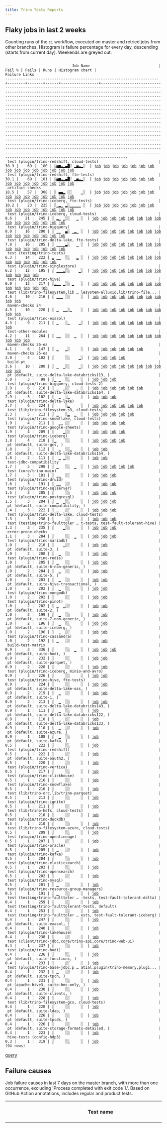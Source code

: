 ```yaml
---
title: Trino Tests Reports
---
```


## Flaky jobs in last 2 weeks

Counting runs of the `ci` workflow, executed on master and retried jobs from other branches.
Histogram is failure percentage for every day, descending (starts from current day).
Weekends are greyed out.
<pre><code>
                              Job Name                               | Fail % | Fails | Runs | Histogram chart |                                                                                                                                                                                                                                                                                                                                                                                                                                                                                                                                                                                                                  Failure Links                                                                                                                                                                                                                                                                                                                                                                                                                                                                                                                                                                                                                   
---------------------------------------------------------------------+--------+-------+------+-----------------+--------------------------------------------------------------------------------------------------------------------------------------------------------------------------------------------------------------------------------------------------------------------------------------------------------------------------------------------------------------------------------------------------------------------------------------------------------------------------------------------------------------------------------------------------------------------------------------------------------------------------------------------------------------------------------------------------------------------------------------------------------------------------------------------------------------------------------------------------------------------------------------------------------------------------------------------------------------------------------------------------------------------------------------------------------------------------------------------------------------------------------------------------------------------------------------------------------------------------------------------------
 test (plugin/trino-redshift, cloud-tests)                           |   38.3 |    69 |  180 | ░▅▆▃▂▄█░ ▂▅▃▂░  | <a href="https://github.com/trinodb/trino/actions/runs/18027096699/job/51296388880">job</a> <a href="https://github.com/trinodb/trino/actions/runs/18028867373/job/51301168925">job</a> <a href="https://github.com/trinodb/trino/actions/runs/18036488148/job/51324593738">job</a> <a href="https://github.com/trinodb/trino/actions/runs/18037183356/job/51326846131">job</a> <a href="https://github.com/trinodb/trino/actions/runs/18045846019/job/51356377195">job</a> <a href="https://github.com/trinodb/trino/actions/runs/17993402804/job/51188091649">job</a> <a href="https://github.com/trinodb/trino/actions/runs/17999483195/job/51205388938">job</a> <a href="https://github.com/trinodb/trino/actions/runs/18004692559/job/51222126895">job</a> <a href="https://github.com/trinodb/trino/actions/runs/18005766702/job/51225592936">job</a> <a href="https://github.com/trinodb/trino/actions/runs/18006623036/job/51228358713">job</a> <a href="https://github.com/trinodb/trino/actions/runs/17974790354/job/51125732108">job</a> <a href="https://github.com/trinodb/trino/actions/runs/17976486212/job/51131361157">job</a> <a href="https://github.com/trinodb/trino/actions/runs/17980922157/job/51146586198">job</a> <a href="https://github.com/trinodb/trino/actions/runs/17981354026/job/51148058960">job</a> <a href="https://github.com/trinodb/trino/actions/runs/17983059104/job/51154162471">job</a>  
 test (plugin/trino-redshift, fte-tests)                             |   38.1 |    69 |  181 | ░▅▆▃▂▄█░ ▂▅▃▂░  | <a href="https://github.com/trinodb/trino/actions/runs/18027096699/job/51296388907">job</a> <a href="https://github.com/trinodb/trino/actions/runs/18028867373/job/51301168926">job</a> <a href="https://github.com/trinodb/trino/actions/runs/18036488148/job/51324593790">job</a> <a href="https://github.com/trinodb/trino/actions/runs/18037183356/job/51326846156">job</a> <a href="https://github.com/trinodb/trino/actions/runs/18045846019/job/51356377171">job</a> <a href="https://github.com/trinodb/trino/actions/runs/17993402804/job/51188091659">job</a> <a href="https://github.com/trinodb/trino/actions/runs/17999483195/job/51205388894">job</a> <a href="https://github.com/trinodb/trino/actions/runs/18004692559/job/51222126903">job</a> <a href="https://github.com/trinodb/trino/actions/runs/18005766702/job/51225592951">job</a> <a href="https://github.com/trinodb/trino/actions/runs/18006623036/job/51228358699">job</a> <a href="https://github.com/trinodb/trino/actions/runs/17974790354/job/51125732094">job</a> <a href="https://github.com/trinodb/trino/actions/runs/17976486212/job/51131361146">job</a> <a href="https://github.com/trinodb/trino/actions/runs/17980922157/job/51146586195">job</a> <a href="https://github.com/trinodb/trino/actions/runs/17981354026/job/51148058944">job</a> <a href="https://github.com/trinodb/trino/actions/runs/17983059104/job/51154162486">job</a>  
 artifact-checks                                                     |   18.5 |    57 |  308 | ░ ▄▄▂ ░░    ▁░  | <a href="https://github.com/trinodb/trino/actions/runs/17946128614/job/51199726740">job</a> <a href="https://github.com/trinodb/trino/actions/runs/17946128614/job/51199726740">job</a> <a href="https://github.com/trinodb/trino/actions/runs/17946128614/job/51199726740">job</a> <a href="https://github.com/trinodb/trino/actions/runs/17946128614/job/51199726740">job</a> <a href="https://github.com/trinodb/trino/actions/runs/17946128614/job/51199726740">job</a> <a href="https://github.com/trinodb/trino/actions/runs/17946128614/job/51091151752">job</a> <a href="https://github.com/trinodb/trino/actions/runs/17946128614/job/51091151752">job</a> <a href="https://github.com/trinodb/trino/actions/runs/17946128614/job/51091151752">job</a> <a href="https://github.com/trinodb/trino/actions/runs/17946128614/job/51091151752">job</a> <a href="https://github.com/trinodb/trino/actions/runs/17946128614/job/51091151752">job</a> <a href="https://github.com/trinodb/trino/actions/runs/17946128614/job/51032883819">job</a> <a href="https://github.com/trinodb/trino/actions/runs/17946128614/job/51032883819">job</a> <a href="https://github.com/trinodb/trino/actions/runs/17946128614/job/51032883819">job</a> <a href="https://github.com/trinodb/trino/actions/runs/17946128614/job/51032883819">job</a> <a href="https://github.com/trinodb/trino/actions/runs/17946128614/job/51032883819">job</a>  
 test (plugin/trino-iceberg, fte-tests)                              |   10.2 |    23 |  225 | ░▁▂▁ ▂░▁▁▁▁▁ ░  | <a href="https://github.com/trinodb/trino/actions/runs/18028867373/job/51301168894">job</a> <a href="https://github.com/trinodb/trino/actions/runs/18033849336/job/51316302206">job</a> <a href="https://github.com/trinodb/trino/actions/runs/17993402804/job/51188091636">job</a> <a href="https://github.com/trinodb/trino/actions/runs/17999483195/job/51205388872">job</a> <a href="https://github.com/trinodb/trino/actions/runs/18008566578/job/51234832196">job</a> <a href="https://github.com/trinodb/trino/actions/runs/18021419616/job/51279465308">job</a> <a href="https://github.com/trinodb/trino/actions/runs/18021419616/job/51279465308">job</a> <a href="https://github.com/trinodb/trino/actions/runs/17974790354/job/51125732166">job</a> <a href="https://github.com/trinodb/trino/actions/runs/17988856642/job/51173950153">job</a> <a href="https://github.com/trinodb/trino/actions/runs/17991374431/job/51181973997">job</a> <a href="https://github.com/trinodb/trino/actions/runs/17957498162/job/51072597484">job</a> <a href="https://github.com/trinodb/trino/actions/runs/17917482833/job/50943444002">job</a> <a href="https://github.com/trinodb/trino/actions/runs/17924602526/job/50967977003">job</a> <a href="https://github.com/trinodb/trino/actions/runs/17885270037/job/50858111997">job</a> <a href="https://github.com/trinodb/trino/actions/runs/17844603050/job/50741489712">job</a>  
 test (plugin/trino-iceberg, cloud-tests)                            |    8.6 |    21 |  245 | ░ ▂▁ ▁░░   ▁ ░  | <a href="https://github.com/trinodb/trino/actions/runs/18036488148/job/51324593623">job</a> <a href="https://github.com/trinodb/trino/actions/runs/17993402804/job/51188091632">job</a> <a href="https://github.com/trinodb/trino/actions/runs/18004692559/job/51222126853">job</a> <a href="https://github.com/trinodb/trino/actions/runs/18008548874/job/51234771001">job</a> <a href="https://github.com/trinodb/trino/actions/runs/18008566578/job/51234832207">job</a> <a href="https://github.com/trinodb/trino/actions/runs/17976486212/job/51131361098">job</a> <a href="https://github.com/trinodb/trino/actions/runs/17981354026/job/51148058858">job</a> <a href="https://github.com/trinodb/trino/actions/runs/17989886590/job/51177348969">job</a> <a href="https://github.com/trinodb/trino/actions/runs/17989892880/job/51177351741">job</a> <a href="https://github.com/trinodb/trino/actions/runs/17991514404/job/51182377349">job</a> <a href="https://github.com/trinodb/trino/actions/runs/17946142482/job/51033001983">job</a> <a href="https://github.com/trinodb/trino/actions/runs/17906428509/job/50908410194">job</a> <a href="https://github.com/trinodb/trino/actions/runs/17906428509/job/50908410194">job</a> <a href="https://github.com/trinodb/trino/actions/runs/17854232719/job/50769592574">job</a> <a href="https://github.com/trinodb/trino/actions/runs/17829688024/job/50691359796">job</a>  
 test (plugin/trino-bigquery)                                        |    8.0 |    16 |  200 | ░ ▁▁  ▄░ ▁▂▁ ░  | <a href="https://github.com/trinodb/trino/actions/runs/18033849336/job/51316302113">job</a> <a href="https://github.com/trinodb/trino/actions/runs/18004692559/job/51222126680">job</a> <a href="https://github.com/trinodb/trino/actions/runs/17989886590/job/51177348890">job</a> <a href="https://github.com/trinodb/trino/actions/runs/17991514404/job/51182377310">job</a> <a href="https://github.com/trinodb/trino/actions/runs/17947146478/job/51036431701">job</a> <a href="https://github.com/trinodb/trino/actions/runs/17900249712/job/50892298982">job</a> <a href="https://github.com/trinodb/trino/actions/runs/17829688024/job/50691359645">job</a> <a href="https://github.com/trinodb/trino/actions/runs/17829695651/job/50691362211">job</a> <a href="https://github.com/trinodb/trino/actions/runs/17833117126/job/50703277829">job</a> <a href="https://github.com/trinodb/trino/actions/runs/17792488201/job/50572759337">job</a> <a href="https://github.com/trinodb/trino/actions/runs/17795269142/job/50581473894">job</a> <a href="https://github.com/trinodb/trino/actions/runs/17810272328/job/50632136592">job</a> <a href="https://github.com/trinodb/trino/actions/runs/17761312748/job/50474587989">job</a> <a href="https://github.com/trinodb/trino/actions/runs/17765667341/job/50488448910">job</a> <a href="https://github.com/trinodb/trino/actions/runs/17724062285/job/50361387128">job</a>  
 test (plugin/trino-delta-lake, fte-tests)                           |    7.8 |    16 |  205 | ░ ▁▁▁▁▃░   ▁ ░  | <a href="https://github.com/trinodb/trino/actions/runs/18051769781/job/51374911498">job</a> <a href="https://github.com/trinodb/trino/actions/runs/17993402804/job/51188091605">job</a> <a href="https://github.com/trinodb/trino/actions/runs/18005766702/job/51225592880">job</a> <a href="https://github.com/trinodb/trino/actions/runs/17974790354/job/51125731974">job</a> <a href="https://github.com/trinodb/trino/actions/runs/17980922157/job/51146586100">job</a> <a href="https://github.com/trinodb/trino/actions/runs/17941201394/job/51018149993">job</a> <a href="https://github.com/trinodb/trino/actions/runs/17941201394/job/51018149993">job</a> <a href="https://github.com/trinodb/trino/actions/runs/17941201394/job/51029306988">job</a> <a href="https://github.com/trinodb/trino/actions/runs/17941201394/job/51029306988">job</a> <a href="https://github.com/trinodb/trino/actions/runs/17924602526/job/50967976902">job</a> <a href="https://github.com/trinodb/trino/actions/runs/17891632417/job/50872876085">job</a> <a href="https://github.com/trinodb/trino/actions/runs/17899727496/job/50891129641">job</a> <a href="https://github.com/trinodb/trino/actions/runs/17761312748/job/50474588006">job</a> <a href="https://github.com/trinodb/trino/actions/runs/17775814099/job/50523216418">job</a> <a href="https://github.com/trinodb/trino/actions/runs/17778519950/job/50532219063">job</a>  
 test (testing/trino-tests)                                          |    6.3 |    14 |  222 | ▂ ▁▁  ░░   ▂ ░  | <a href="https://github.com/trinodb/trino/actions/runs/18062681667/job/51401196064">job</a> <a href="https://github.com/trinodb/trino/actions/runs/18062681667/job/51401196064">job</a> <a href="https://github.com/trinodb/trino/actions/runs/17993402804/job/51188091720">job</a> <a href="https://github.com/trinodb/trino/actions/runs/17999483195/job/51205388915">job</a> <a href="https://github.com/trinodb/trino/actions/runs/18004692559/job/51222126910">job</a> <a href="https://github.com/trinodb/trino/actions/runs/17983059104/job/51154162541">job</a> <a href="https://github.com/trinodb/trino/actions/runs/17989886590/job/51177349056">job</a> <a href="https://github.com/trinodb/trino/actions/runs/17991374431/job/51181974068">job</a> <a href="https://github.com/trinodb/trino/actions/runs/17991514404/job/51182377399">job</a> <a href="https://github.com/trinodb/trino/actions/runs/17750594273/job/50444671454">job</a> <a href="https://github.com/trinodb/trino/actions/runs/17750594273/job/50444671454">job</a> <a href="https://github.com/trinodb/trino/actions/runs/17761312748/job/50474588139">job</a> <a href="https://github.com/trinodb/trino/actions/runs/17775814099/job/50523216534">job</a> <a href="https://github.com/trinodb/trino/actions/runs/17742046590/job/50418263706">job</a>                                                                                  
 test (plugin/trino-singlestore)                                     |    6.2 |    12 |  195 | ░ ▁▁▁▂░░    ▁░  | <a href="https://github.com/trinodb/trino/actions/runs/17993402804/job/51188091663">job</a> <a href="https://github.com/trinodb/trino/actions/runs/18008548874/job/51234771061">job</a> <a href="https://github.com/trinodb/trino/actions/runs/17991374431/job/51181974062">job</a> <a href="https://github.com/trinodb/trino/actions/runs/17991514404/job/51182377384">job</a> <a href="https://github.com/trinodb/trino/actions/runs/17941201394/job/51018150057">job</a> <a href="https://github.com/trinodb/trino/actions/runs/17941201394/job/51018150057">job</a> <a href="https://github.com/trinodb/trino/actions/runs/17906428509/job/50908410264">job</a> <a href="https://github.com/trinodb/trino/actions/runs/17906428509/job/50908410264">job</a> <a href="https://github.com/trinodb/trino/actions/runs/17915678995/job/50937311307">job</a> <a href="https://github.com/trinodb/trino/actions/runs/17724062285/job/50361387217">job</a> <a href="https://github.com/trinodb/trino/actions/runs/17738309738/job/50405735313">job</a> <a href="https://github.com/trinodb/trino/actions/runs/17738309738/job/50405735313">job</a>                                                                                                                                                                                                                                                  
 test (plugin/trino-hive)                                            |    6.0 |    13 |  217 | ░▂▁▁ ▁░░ ▁   ░  | <a href="https://github.com/trinodb/trino/actions/runs/18027096699/job/51296388855">job</a> <a href="https://github.com/trinodb/trino/actions/runs/18028867373/job/51301168903">job</a> <a href="https://github.com/trinodb/trino/actions/runs/18045846019/job/51356377056">job</a> <a href="https://github.com/trinodb/trino/actions/runs/18048492397/job/51365033814">job</a> <a href="https://github.com/trinodb/trino/actions/runs/17993402804/job/51188091621">job</a> <a href="https://github.com/trinodb/trino/actions/runs/18008548874/job/51234770962">job</a> <a href="https://github.com/trinodb/trino/actions/runs/18017716249/job/51266947178">job</a> <a href="https://github.com/trinodb/trino/actions/runs/17989886590/job/51177348979">job</a> <a href="https://github.com/trinodb/trino/actions/runs/17991514404/job/51182377325">job</a> <a href="https://github.com/trinodb/trino/actions/runs/17916815779/job/50941145157">job</a> <a href="https://github.com/trinodb/trino/actions/runs/17830841304/job/50695228424">job</a> <a href="https://github.com/trinodb/trino/actions/runs/17830841304/job/50695228424">job</a> <a href="https://github.com/trinodb/trino/actions/runs/17765667341/job/50488448957">job</a>                                                                                                                                                                  
 test (lib/trino-filesystem,lib … lesystem-alluxio,lib/trino-file... |    4.6 |    10 |  216 | ░ ▁▁▁ ░░     ░  | <a href="https://github.com/trinodb/trino/actions/runs/18027096699/job/51296388796">job</a> <a href="https://github.com/trinodb/trino/actions/runs/17993402804/job/51188091596">job</a> <a href="https://github.com/trinodb/trino/actions/runs/17970164332/job/51110719429">job</a> <a href="https://github.com/trinodb/trino/actions/runs/17970164332/job/51110719429">job</a> <a href="https://github.com/trinodb/trino/actions/runs/17974790354/job/51125731899">job</a> <a href="https://github.com/trinodb/trino/actions/runs/17958099821/job/51074656295">job</a> <a href="https://github.com/trinodb/trino/actions/runs/17958099821/job/51074656295">job</a> <a href="https://github.com/trinodb/trino/actions/runs/17842514026/job/50735277661">job</a> <a href="https://github.com/trinodb/trino/actions/runs/17738309738/job/50405735064">job</a> <a href="https://github.com/trinodb/trino/actions/runs/17738309738/job/50405735064">job</a>                                                                                                                                                                                                                                                                                                                                                                                                                  
 maven-checks 24                                                     |    4.5 |    10 |  220 | ░ ▁  ▁▁░▁    ░  | <a href="https://github.com/trinodb/trino/actions/runs/17993402804/job/51188045238">job</a> <a href="https://github.com/trinodb/trino/actions/runs/18008548874/job/51234682033">job</a> <a href="https://github.com/trinodb/trino/actions/runs/17906428509/job/50908346161">job</a> <a href="https://github.com/trinodb/trino/actions/runs/17906428509/job/50908346161">job</a> <a href="https://github.com/trinodb/trino/actions/runs/17899727496/job/50891104715">job</a> <a href="https://github.com/trinodb/trino/actions/runs/17844603050/job/50741441071">job</a> <a href="https://github.com/trinodb/trino/actions/runs/17844603050/job/50741441071">job</a> <a href="https://github.com/trinodb/trino/actions/runs/17810272328/job/50632069428">job</a> <a href="https://github.com/trinodb/trino/actions/runs/17775814099/job/50523135502">job</a> <a href="https://github.com/trinodb/trino/actions/runs/17728863099/job/50375455103">job</a>                                                                                                                                                                                                                                                                                                                                                                                                                  
 test (plugin/trino-exasol)                                          |    4.3 |     9 |  211 | ░ ▁   ░▁    ▁░  | <a href="https://github.com/trinodb/trino/actions/runs/17993402804/job/51188091618">job</a> <a href="https://github.com/trinodb/trino/actions/runs/17991514404/job/51182377365">job</a> <a href="https://github.com/trinodb/trino/actions/runs/17880181654/job/50846855434">job</a> <a href="https://github.com/trinodb/trino/actions/runs/17775814099/job/50523216417">job</a> <a href="https://github.com/trinodb/trino/actions/runs/17724062285/job/50361387214">job</a> <a href="https://github.com/trinodb/trino/actions/runs/17728863099/job/50375538197">job</a> <a href="https://github.com/trinodb/trino/actions/runs/17728863099/job/50380379460">job</a> <a href="https://github.com/trinodb/trino/actions/runs/17738309738/job/50405735146">job</a> <a href="https://github.com/trinodb/trino/actions/runs/17738309738/job/50405735146">job</a>                                                                                                                                                                                                                                                                                                                                                                                                                                                                                                  
 test-other-modules                                                  |    4.2 |    11 |  264 | ░ ▁▁  ░░  ▁  ░  | <a href="https://github.com/trinodb/trino/actions/runs/18051769781/job/51374865282">job</a> <a href="https://github.com/trinodb/trino/actions/runs/17993402804/job/51188045229">job</a> <a href="https://github.com/trinodb/trino/actions/runs/18002358332/job/51214508103">job</a> <a href="https://github.com/trinodb/trino/actions/runs/18008566578/job/51234741455">job</a> <a href="https://github.com/trinodb/trino/actions/runs/18019647717/job/51273517187">job</a> <a href="https://github.com/trinodb/trino/actions/runs/17983059104/job/51154052450">job</a> <a href="https://github.com/trinodb/trino/actions/runs/17991374431/job/51181916917">job</a> <a href="https://github.com/trinodb/trino/actions/runs/17796027534/job/50583762577">job</a> <a href="https://github.com/trinodb/trino/actions/runs/17796027534/job/50583762577">job</a> <a href="https://github.com/trinodb/trino/actions/runs/17808512887/job/50626193018">job</a> <a href="https://github.com/trinodb/trino/actions/runs/17728863099/job/50375455153">job</a>                                                                                                                                                                                                                                                                                                                                  
 maven-checks 26-ea                                                  |    4.1 |     6 |  147 | ░ ▁   ▁░     ░  | <a href="https://github.com/trinodb/trino/actions/runs/18033849336/job/51316196584">job</a> <a href="https://github.com/trinodb/trino/actions/runs/18002358332/job/51214508155">job</a> <a href="https://github.com/trinodb/trino/actions/runs/18006623036/job/51228286434">job</a> <a href="https://github.com/trinodb/trino/actions/runs/17991514404/job/51182321303">job</a> <a href="https://github.com/trinodb/trino/actions/runs/17899727496/job/50891104714">job</a> <a href="https://github.com/trinodb/trino/actions/runs/17854232719/job/50769497255">job</a>                                                                                                                                                                                                                                                                                                                                                                                                                                                                                                                                                                                                                                                                                                                                                  
 maven-checks 25-ea                                                  |    3.9 |     4 |  102 | ░     ░░    ▁░  | <a href="https://github.com/trinodb/trino/actions/runs/17778519950/job/50532140111">job</a> <a href="https://github.com/trinodb/trino/actions/runs/17724062285/job/50361332652">job</a> <a href="https://github.com/trinodb/trino/actions/runs/17738309738/job/50405638079">job</a> <a href="https://github.com/trinodb/trino/actions/runs/17738309738/job/50405638079">job</a>                                                                                                                                                                                                                                                                                                                                                                                                                                                                                                                                                                                                                                                                                                                                                                                                                                                                                                                  
 build-pt                                                            |    3.6 |    10 |  280 | ░ ▁  ▁░░    ▁░  | <a href="https://github.com/trinodb/trino/actions/runs/18033849336/job/51316196561">job</a> <a href="https://github.com/trinodb/trino/actions/runs/17993402804/job/51188045321">job</a> <a href="https://github.com/trinodb/trino/actions/runs/18008566578/job/51234741427">job</a> <a href="https://github.com/trinodb/trino/actions/runs/17906428509/job/50908346113">job</a> <a href="https://github.com/trinodb/trino/actions/runs/17906428509/job/50908346113">job</a> <a href="https://github.com/trinodb/trino/actions/runs/17808512887/job/50626193100">job</a> <a href="https://github.com/trinodb/trino/actions/runs/17768609487/job/50498376173">job</a> <a href="https://github.com/trinodb/trino/actions/runs/17728895296/job/50375552741">job</a> <a href="https://github.com/trinodb/trino/actions/runs/17732524052/job/50386603962">job</a> <a href="https://github.com/trinodb/trino/actions/runs/17737905901/job/50404307388">job</a>                                                                                                                                                                                                                                                                                                                                                                                                                  
 pt (default, suite-delta-lake-databricks113, )                      |    3.0 |     3 |   99 | ░▁ ▁  ░░     ░  | <a href="https://github.com/trinodb/trino/actions/runs/18027096699/job/51296987065">job</a> <a href="https://github.com/trinodb/trino/actions/runs/17991374431/job/51182470512">job</a> <a href="https://github.com/trinodb/trino/actions/runs/17991514404/job/51183048433">job</a>                                                                                                                                                                                                                                                                                                                                                                                                                                                                                                                                                                                                                                                                                                                                                                                                                                                                                                                                                                                                  
 test (plugin/trino-bigquery, cloud-tests-2)                         |    2.9 |     6 |  210 | ░ ▁  ▁░░   ▁ ░  | <a href="https://github.com/trinodb/trino/actions/runs/17993402804/job/51188091611">job</a> <a href="https://github.com/trinodb/trino/actions/runs/18008566578/job/51234832190">job</a> <a href="https://github.com/trinodb/trino/actions/runs/17991514404/job/51182377322">job</a> <a href="https://github.com/trinodb/trino/actions/runs/17918018832/job/50945406072">job</a> <a href="https://github.com/trinodb/trino/actions/runs/17752189100/job/50448935550">job</a> <a href="https://github.com/trinodb/trino/actions/runs/17752189100/job/50448935550">job</a>                                                                                                                                                                                                                                                                                                                                                                                                                                                                                                                                                                                                                                                                                                                                                  
 pt (default, suite-delta-lake-databricks164, )                      |    2.9 |     3 |  102 | ░  ▁  ░▁     ░  | <a href="https://github.com/trinodb/trino/actions/runs/17991374431/job/51182470517">job</a> <a href="https://github.com/trinodb/trino/actions/runs/17991514404/job/51183048438">job</a> <a href="https://github.com/trinodb/trino/actions/runs/17880181654/job/50847125015">job</a>                                                                                                                                                                                                                                                                                                                                                                                                                                                                                                                                                                                                                                                                                                                                                                                                                                                                                                                                                                                                  
 test (plugin/trino-delta-lake)                                      |    2.7 |     6 |  224 | ░     ░▂     ░  | <a href="https://github.com/trinodb/trino/actions/runs/18048406364/job/51364786599">job</a> <a href="https://github.com/trinodb/trino/actions/runs/17993402804/job/51188091615">job</a> <a href="https://github.com/trinodb/trino/actions/runs/17991514404/job/51182377308">job</a> <a href="https://github.com/trinodb/trino/actions/runs/17945080983/job/51029541090">job</a> <a href="https://github.com/trinodb/trino/actions/runs/17874494444/job/50833924443">job</a> <a href="https://github.com/trinodb/trino/actions/runs/17874494444/job/50833924443">job</a>                                                                                                                                                                                                                                                                                                                                                                                                                                                                                                                                                                                                                                                                                                                                                  
 test (lib/trino-filesystem-s3, cloud-tests)                         |    2.3 |     5 |  213 | ░ ▁   ░▂  ▁  ░  | <a href="https://github.com/trinodb/trino/actions/runs/17993402804/job/51188091598">job</a> <a href="https://github.com/trinodb/trino/actions/runs/18019647717/job/51273597563">job</a> <a href="https://github.com/trinodb/trino/actions/runs/17880181654/job/50846855412">job</a> <a href="https://github.com/trinodb/trino/actions/runs/17810272328/job/50632136574">job</a> <a href="https://github.com/trinodb/trino/actions/runs/17765667341/job/50488448890">job</a>                                                                                                                                                                                                                                                                                                                                                                                                                                                                                                                                                                                                                                                                                                                                                                                                                                  
 test (plugin/trino-snowflake, cloud-tests)                          |    1.9 |     4 |  211 | ░  ▁▁ ░░     ░  | <a href="https://github.com/trinodb/trino/actions/runs/17991374431/job/51181974057">job</a> <a href="https://github.com/trinodb/trino/actions/runs/17991514404/job/51182377377">job</a> <a href="https://github.com/trinodb/trino/actions/runs/17941201394/job/51018150065">job</a> <a href="https://github.com/trinodb/trino/actions/runs/17941201394/job/51018150065">job</a>                                                                                                                                                                                                                                                                                                                                                                                                                                                                                                                                                                                                                                                                                                                                                                                                                                                                                                                  
 test (plugin/trino-google-sheets)                                   |    1.9 |     4 |  209 | ░    ▁░░     ░  | <a href="https://github.com/trinodb/trino/actions/runs/17993402804/job/51188091629">job</a> <a href="https://github.com/trinodb/trino/actions/runs/17915520645/job/50936783492">job</a> <a href="https://github.com/trinodb/trino/actions/runs/17765667341/job/50488448946">job</a> <a href="https://github.com/trinodb/trino/actions/runs/17739118375/job/50408517491">job</a>                                                                                                                                                                                                                                                                                                                                                                                                                                                                                                                                                                                                                                                                                                                                                                                                                                                                                                                  
 test (plugin/trino-iceberg)                                         |    1.8 |     4 |  218 | ░▁    ░░     ░  | <a href="https://github.com/trinodb/trino/actions/runs/18027096699/job/51296388853">job</a> <a href="https://github.com/trinodb/trino/actions/runs/18028867373/job/51301168895">job</a> <a href="https://github.com/trinodb/trino/actions/runs/17993402804/job/51188091638">job</a> <a href="https://github.com/trinodb/trino/actions/runs/17991514404/job/51182377338">job</a>                                                                                                                                                                                                                                                                                                                                                                                                                                                                                                                                                                                                                                                                                                                                                                                                                                                                                                                  
 pt (default, suite-gcs, )                                           |    1.8 |     2 |  112 | ░  ▁  ░░▁    ░  | <a href="https://github.com/trinodb/trino/actions/runs/17991514404/job/51183048458">job</a> <a href="https://github.com/trinodb/trino/actions/runs/17854232719/job/50770683445">job</a>                                                                                                                                                                                                                                                                                                                                                                                                                                                                                                                                                                                                                                                                                                                                                                                                                                                                                                                                                                                                                                                                                  
 pt (default, suite-delta-lake-databricks154, )                      |    1.8 |     2 |  111 | ░  ▁ ▁░░     ░  | <a href="https://github.com/trinodb/trino/actions/runs/17991514404/job/51183048447">job</a> <a href="https://github.com/trinodb/trino/actions/runs/17915678995/job/50938122312">job</a>                                                                                                                                                                                                                                                                                                                                                                                                                                                                                                                                                                                                                                                                                                                                                                                                                                                                                                                                                                                                                                                                                  
 test-jdbc-compatibility                                             |    1.7 |     5 |  298 | ░ ▁   ░░  ▁  ░  | <a href="https://github.com/trinodb/trino/actions/runs/17993402804/job/51188045252">job</a> <a href="https://github.com/trinodb/trino/actions/runs/17999483195/job/51205334164">job</a> <a href="https://github.com/trinodb/trino/actions/runs/17806462670/job/50619435964">job</a> <a href="https://github.com/trinodb/trino/actions/runs/17806462670/job/50619435964">job</a> <a href="https://github.com/trinodb/trino/actions/runs/17808512887/job/50626193008">job</a>                                                                                                                                                                                                                                                                                                                                                                                                                                                                                                                                                                                                                                                                                                                                                                                                                                  
 test (core/trino-main)                                              |    1.7 |     3 |  181 | ░ ▁▁  ░░     ░  | <a href="https://github.com/trinodb/trino/actions/runs/17993402804/job/51188091578">job</a> <a href="https://github.com/trinodb/trino/actions/runs/17980922157/job/51146585995">job</a> <a href="https://github.com/trinodb/trino/actions/runs/17991514404/job/51182377299">job</a>                                                                                                                                                                                                                                                                                                                                                                                                                                                                                                                                                                                                                                                                                                                                                                                                                                                                                                                                                                                                  
 test (plugin/trino-druid)                                           |    1.6 |     3 |  191 | ░ ▁▁  ░░     ░  | <a href="https://github.com/trinodb/trino/actions/runs/17993402804/job/51188091616">job</a> <a href="https://github.com/trinodb/trino/actions/runs/17991374431/job/51181973942">job</a> <a href="https://github.com/trinodb/trino/actions/runs/17991514404/job/51182377312">job</a>                                                                                                                                                                                                                                                                                                                                                                                                                                                                                                                                                                                                                                                                                                                                                                                                                                                                                                                                                                                                  
 test (plugin/trino-sqlserver)                                       |    1.5 |     3 |  205 | ░     ░░     ░  | <a href="https://github.com/trinodb/trino/actions/runs/17993402804/job/51188091666">job</a> <a href="https://github.com/trinodb/trino/actions/runs/17759924675/job/50470217238">job</a> <a href="https://github.com/trinodb/trino/actions/runs/17724062285/job/50361387228">job</a>                                                                                                                                                                                                                                                                                                                                                                                                                                                                                                                                                                                                                                                                                                                                                                                                                                                                                                                                                                                                  
 test (plugin/trino-postgresql)                                      |    1.5 |     3 |  204 | ░ ▁  ▁░░     ░  | <a href="https://github.com/trinodb/trino/actions/runs/17993402804/job/51188091653">job</a> <a href="https://github.com/trinodb/trino/actions/runs/17906428509/job/50908410242">job</a> <a href="https://github.com/trinodb/trino/actions/runs/17906428509/job/50908410242">job</a>                                                                                                                                                                                                                                                                                                                                                                                                                                                                                                                                                                                                                                                                                                                                                                                                                                                                                                                                                                                                  
 pt (default, suite-compatibility, )                                 |    1.4 |     3 |  222 | ░ ▁   ░░     ░  | <a href="https://github.com/trinodb/trino/actions/runs/17999483195/job/51206208926">job</a> <a href="https://github.com/trinodb/trino/actions/runs/18004692559/job/51223238538">job</a> <a href="https://github.com/trinodb/trino/actions/runs/17991514404/job/51183048475">job</a>                                                                                                                                                                                                                                                                                                                                                                                                                                                                                                                                                                                                                                                                                                                                                                                                                                                                                                                                                                                                  
 test (plugin/trino-delta-lake, cloud-tests)                         |    1.3 |     3 |  238 | ░     ░░     ░  | <a href="https://github.com/trinodb/trino/actions/runs/17993402804/job/51188091608">job</a> <a href="https://github.com/trinodb/trino/actions/runs/17991514404/job/51182377315">job</a> <a href="https://github.com/trinodb/trino/actions/runs/17854232719/job/50769592548">job</a>                                                                                                                                                                                                                                                                                                                                                                                                                                                                                                                                                                                                                                                                                                                                                                                                                                                                                                                                                                                                  
 test (testing/trino-faulttoler … t-tests, test-fault-tolerant-hive) |    1.3 |     3 |  235 | ░    ▁░░     ░  | <a href="https://github.com/trinodb/trino/actions/runs/17993402804/job/51188091700">job</a> <a href="https://github.com/trinodb/trino/actions/runs/17991514404/job/51182377394">job</a> <a href="https://github.com/trinodb/trino/actions/runs/17917482833/job/50943444126">job</a>                                                                                                                                                                                                                                                                                                                                                                                                                                                                                                                                                                                                                                                                                                                                                                                                                                                                                                                                                                                                  
 error-prone-checks                                                  |    1.1 |     3 |  284 | ░     ░░  ▁  ░  | <a href="https://github.com/trinodb/trino/actions/runs/17806462670/job/50619435975">job</a> <a href="https://github.com/trinodb/trino/actions/runs/17806462670/job/50619435975">job</a> <a href="https://github.com/trinodb/trino/actions/runs/17808512887/job/50626193074">job</a>                                                                                                                                                                                                                                                                                                                                                                                                                                                                                                                                                                                                                                                                                                                                                                                                                                                                                                                                                                                                  
 test (plugin/trino-mariadb)                                         |    1.0 |     2 |  210 | ░    ▁░░     ░  | <a href="https://github.com/trinodb/trino/actions/runs/17993402804/job/51188091651">job</a> <a href="https://github.com/trinodb/trino/actions/runs/17915520645/job/50936783510">job</a>                                                                                                                                                                                                                                                                                                                                                                                                                                                                                                                                                                                                                                                                                                                                                                                                                                                                                                                                                                                                                                                                                  
 pt (default, suite-3, )                                             |    1.0 |     2 |  208 | ░  ▁  ░░     ░  | <a href="https://github.com/trinodb/trino/actions/runs/17991374431/job/51182470465">job</a> <a href="https://github.com/trinodb/trino/actions/runs/17991514404/job/51183048409">job</a>                                                                                                                                                                                                                                                                                                                                                                                                                                                                                                                                                                                                                                                                                                                                                                                                                                                                                                                                                                                                                                                                                  
 test (plugin/trino-redis)                                           |    1.0 |     2 |  205 | ░ ▁   ░░     ░  | <a href="https://github.com/trinodb/trino/actions/runs/17993402804/job/51188091656">job</a> <a href="https://github.com/trinodb/trino/actions/runs/18008548874/job/51234771034">job</a>                                                                                                                                                                                                                                                                                                                                                                                                                                                                                                                                                                                                                                                                                                                                                                                                                                                                                                                                                                                                                                                                                  
 pt (default, suite-6-non-generic, )                                 |    1.0 |     2 |  204 | ░  ▁  ░░     ░  | <a href="https://github.com/trinodb/trino/actions/runs/17991374431/job/51182470460">job</a> <a href="https://github.com/trinodb/trino/actions/runs/17991514404/job/51183048406">job</a>                                                                                                                                                                                                                                                                                                                                                                                                                                                                                                                                                                                                                                                                                                                                                                                                                                                                                                                                                                                                                                                                                  
 pt (default, suite-5, )                                             |    1.0 |     2 |  203 | ░  ▁  ░░     ░  | <a href="https://github.com/trinodb/trino/actions/runs/17991374431/job/51182470466">job</a> <a href="https://github.com/trinodb/trino/actions/runs/17991514404/job/51183048417">job</a>                                                                                                                                                                                                                                                                                                                                                                                                                                                                                                                                                                                                                                                                                                                                                                                                                                                                                                                                                                                                                                                                                  
 pt (default, suite-hive-transactional, )                            |    1.0 |     2 |  202 | ░  ▁  ░░     ░  | <a href="https://github.com/trinodb/trino/actions/runs/17991374431/job/51182470488">job</a> <a href="https://github.com/trinodb/trino/actions/runs/17991514404/job/51183048430">job</a>                                                                                                                                                                                                                                                                                                                                                                                                                                                                                                                                                                                                                                                                                                                                                                                                                                                                                                                                                                                                                                                                                  
 test (plugin/trino-mongodb)                                         |    1.0 |     2 |  202 | ░     ░░     ░  | <a href="https://github.com/trinodb/trino/actions/runs/17993402804/job/51188091637">job</a> <a href="https://github.com/trinodb/trino/actions/runs/17988856642/job/51173950201">job</a>                                                                                                                                                                                                                                                                                                                                                                                                                                                                                                                                                                                                                                                                                                                                                                                                                                                                                                                                                                                                                                                                                  
 test (plugin/trino-pinot)                                           |    1.0 |     2 |  202 | ░ ▁  ▁░░     ░  | <a href="https://github.com/trinodb/trino/actions/runs/17993402804/job/51188091648">job</a> <a href="https://github.com/trinodb/trino/actions/runs/17915678995/job/50937311300">job</a>                                                                                                                                                                                                                                                                                                                                                                                                                                                                                                                                                                                                                                                                                                                                                                                                                                                                                                                                                                                                                                                                                  
 pt (default, suite-2, )                                             |    1.0 |     2 |  199 | ░  ▁  ░░     ░  | <a href="https://github.com/trinodb/trino/actions/runs/17991374431/job/51182470471">job</a> <a href="https://github.com/trinodb/trino/actions/runs/17991514404/job/51183048425">job</a>                                                                                                                                                                                                                                                                                                                                                                                                                                                                                                                                                                                                                                                                                                                                                                                                                                                                                                                                                                                                                                                                                  
 pt (default, suite-7-non-generic, )                                 |    1.0 |     2 |  196 | ░  ▁  ░░     ░  | <a href="https://github.com/trinodb/trino/actions/runs/17991374431/job/51182470485">job</a> <a href="https://github.com/trinodb/trino/actions/runs/17991514404/job/51183048418">job</a>                                                                                                                                                                                                                                                                                                                                                                                                                                                                                                                                                                                                                                                                                                                                                                                                                                                                                                                                                                                                                                                                                  
 pt (default, suite-iceberg, )                                       |    1.0 |     2 |  196 | ░  ▁  ░░     ░  | <a href="https://github.com/trinodb/trino/actions/runs/17991374431/job/51182470542">job</a> <a href="https://github.com/trinodb/trino/actions/runs/17991514404/job/51183048489">job</a>                                                                                                                                                                                                                                                                                                                                                                                                                                                                                                                                                                                                                                                                                                                                                                                                                                                                                                                                                                                                                                                                                  
 test (plugin/trino-cassandra)                                       |    1.0 |     2 |  192 | ░ ▁   ░░     ░  | <a href="https://github.com/trinodb/trino/actions/runs/17993402804/job/51188091604">job</a> <a href="https://github.com/trinodb/trino/actions/runs/17739067718/job/50408316485">job</a>                                                                                                                                                                                                                                                                                                                                                                                                                                                                                                                                                                                                                                                                                                                                                                                                                                                                                                                                                                                                                                                                                  
 build-test-matrix                                                   |    0.9 |     3 |  336 | ░     ░░  ▁  ░  | <a href="https://github.com/trinodb/trino/actions/runs/17806462670/job/50619435972">job</a> <a href="https://github.com/trinodb/trino/actions/runs/17806462670/job/50619435972">job</a> <a href="https://github.com/trinodb/trino/actions/runs/17808512887/job/50626193066">job</a>                                                                                                                                                                                                                                                                                                                                                                                                                                                                                                                                                                                                                                                                                                                                                                                                                                                                                                                                                                                                  
 pt (default, suite-hudi, )                                          |    0.9 |     2 |  232 | ░     ░░     ░  | <a href="https://github.com/trinodb/trino/actions/runs/17991514404/job/51183048499">job</a> <a href="https://github.com/trinodb/trino/actions/runs/17833117126/job/50704812503">job</a>                                                                                                                                                                                                                                                                                                                                                                                                                                                                                                                                                                                                                                                                                                                                                                                                                                                                                                                                                                                                                                                                                  
 pt (default, suite-parquet, )                                       |    0.9 |     2 |  228 | ░     ░░     ░  | <a href="https://github.com/trinodb/trino/actions/runs/17991514404/job/51183048471">job</a> <a href="https://github.com/trinodb/trino/actions/runs/17833117126/job/50704812464">job</a>                                                                                                                                                                                                                                                                                                                                                                                                                                                                                                                                                                                                                                                                                                                                                                                                                                                                                                                                                                                                                                                                                  
 test (plugin/trino-iceberg, minio-and-avro)                         |    0.9 |     2 |  226 | ░     ░░     ░  | <a href="https://github.com/trinodb/trino/actions/runs/17993402804/job/51188091634">job</a> <a href="https://github.com/trinodb/trino/actions/runs/17991514404/job/51182377344">job</a>                                                                                                                                                                                                                                                                                                                                                                                                                                                                                                                                                                                                                                                                                                                                                                                                                                                                                                                                                                                                                                                                                  
 test (plugin/trino-hive, fte-tests)                                 |    0.9 |     2 |  224 | ░     ░░     ░  | <a href="https://github.com/trinodb/trino/actions/runs/17993402804/job/51188091628">job</a> <a href="https://github.com/trinodb/trino/actions/runs/17991514404/job/51182377323">job</a>                                                                                                                                                                                                                                                                                                                                                                                                                                                                                                                                                                                                                                                                                                                                                                                                                                                                                                                                                                                                                                                                                  
 pt (default, suite-delta-lake-oss, )                                |    0.9 |     2 |  215 | ░  ▁  ░░     ░  | <a href="https://github.com/trinodb/trino/actions/runs/17991374431/job/51182470592">job</a> <a href="https://github.com/trinodb/trino/actions/runs/17991514404/job/51183048480">job</a>                                                                                                                                                                                                                                                                                                                                                                                                                                                                                                                                                                                                                                                                                                                                                                                                                                                                                                                                                                                                                                                                                  
 pt (default, suite-1, )                                             |    0.9 |     2 |  213 | ░  ▁  ░░     ░  | <a href="https://github.com/trinodb/trino/actions/runs/17991374431/job/51182470469">job</a> <a href="https://github.com/trinodb/trino/actions/runs/17991514404/job/51183048414">job</a>                                                                                                                                                                                                                                                                                                                                                                                                                                                                                                                                                                                                                                                                                                                                                                                                                                                                                                                                                                                                                                                                                  
 pt (default, suite-delta-lake-databricks143, )                      |    0.9 |     1 |  111 | ░  ▁  ░░     ░  | <a href="https://github.com/trinodb/trino/actions/runs/17991514404/job/51183048428">job</a>                                                                                                                                                                                                                                                                                                                                                                                                                                                                                                                                                                                                                                                                                                                                                                                                                                                                                                                                                                                                                                                                                                                                                                  
 pt (default, suite-delta-lake-databricks122, )                      |    0.9 |     1 |  110 | ░  ▁  ░░     ░  | <a href="https://github.com/trinodb/trino/actions/runs/17991514404/job/51183048446">job</a>                                                                                                                                                                                                                                                                                                                                                                                                                                                                                                                                                                                                                                                                                                                                                                                                                                                                                                                                                                                                                                                                                                                                                                  
 pt (default, suite-delta-lake-databricks133, )                      |    0.9 |     1 |  110 | ░  ▁  ░░     ░  | <a href="https://github.com/trinodb/trino/actions/runs/17991514404/job/51183048441">job</a>                                                                                                                                                                                                                                                                                                                                                                                                                                                                                                                                                                                                                                                                                                                                                                                                                                                                                                                                                                                                                                                                                                                                                                  
 pt (default, suite-azure, )                                         |    0.9 |     1 |  108 | ░  ▁  ░░     ░  | <a href="https://github.com/trinodb/trino/actions/runs/17991514404/job/51183048431">job</a>                                                                                                                                                                                                                                                                                                                                                                                                                                                                                                                                                                                                                                                                                                                                                                                                                                                                                                                                                                                                                                                                                                                                                                  
 pt (default, suite-kafka, )                                         |    0.5 |     1 |  222 | ░     ░░     ░  | <a href="https://github.com/trinodb/trino/actions/runs/17991514404/job/51183048518">job</a>                                                                                                                                                                                                                                                                                                                                                                                                                                                                                                                                                                                                                                                                                                                                                                                                                                                                                                                                                                                                                                                                                                                                                                  
 test (plugin/trino-redshift)                                        |    0.5 |     1 |  222 | ░     ░░     ░  | <a href="https://github.com/trinodb/trino/actions/runs/17993402804/job/51188091645">job</a>                                                                                                                                                                                                                                                                                                                                                                                                                                                                                                                                                                                                                                                                                                                                                                                                                                                                                                                                                                                                                                                                                                                                                                  
 pt (default, suite-oauth2, )                                        |    0.5 |     1 |  220 | ░     ░░     ░  | <a href="https://github.com/trinodb/trino/actions/runs/17991514404/job/51183048462">job</a>                                                                                                                                                                                                                                                                                                                                                                                                                                                                                                                                                                                                                                                                                                                                                                                                                                                                                                                                                                                                                                                                                                                                                                  
 test (plugin/trino-vertica)                                         |    0.5 |     1 |  217 | ░     ░░     ░  | <a href="https://github.com/trinodb/trino/actions/runs/17993402804/job/51188091679">job</a>                                                                                                                                                                                                                                                                                                                                                                                                                                                                                                                                                                                                                                                                                                                                                                                                                                                                                                                                                                                                                                                                                                                                                                  
 test (plugin/trino-clickhouse)                                      |    0.5 |     1 |  216 | ░     ░░     ░  | <a href="https://github.com/trinodb/trino/actions/runs/17993402804/job/51188091609">job</a>                                                                                                                                                                                                                                                                                                                                                                                                                                                                                                                                                                                                                                                                                                                                                                                                                                                                                                                                                                                                                                                                                                                                                                  
 test (plugin/trino-snowflake)                                       |    0.5 |     1 |  216 | ░     ░░     ░  | <a href="https://github.com/trinodb/trino/actions/runs/17993402804/job/51188091661">job</a>                                                                                                                                                                                                                                                                                                                                                                                                                                                                                                                                                                                                                                                                                                                                                                                                                                                                                                                                                                                                                                                                                                                                                                  
 test (lib/trino-orc,lib/trino-parquet)                              |    0.5 |     1 |  213 | ░     ░░     ░  | <a href="https://github.com/trinodb/trino/actions/runs/17993402804/job/51188091594">job</a>                                                                                                                                                                                                                                                                                                                                                                                                                                                                                                                                                                                                                                                                                                                                                                                                                                                                                                                                                                                                                                                                                                                                                                  
 test (plugin/trino-ignite)                                          |    0.5 |     1 |  211 | ░     ░░     ░  | <a href="https://github.com/trinodb/trino/actions/runs/17993402804/job/51188091639">job</a>                                                                                                                                                                                                                                                                                                                                                                                                                                                                                                                                                                                                                                                                                                                                                                                                                                                                                                                                                                                                                                                                                                                                                                  
 test (lib/trino-hdfs, cloud-tests)                                  |    0.5 |     1 |  210 | ░     ░░     ░  | <a href="https://github.com/trinodb/trino/actions/runs/17993402804/job/51188091590">job</a>                                                                                                                                                                                                                                                                                                                                                                                                                                                                                                                                                                                                                                                                                                                                                                                                                                                                                                                                                                                                                                                                                                                                                                  
 test (plugin/trino-duckdb)                                          |    0.5 |     1 |  210 | ░     ░░     ░  | <a href="https://github.com/trinodb/trino/actions/runs/17993402804/job/51188091612">job</a>                                                                                                                                                                                                                                                                                                                                                                                                                                                                                                                                                                                                                                                                                                                                                                                                                                                                                                                                                                                                                                                                                                                                                                  
 test (lib/trino-filesystem-azure, cloud-tests)                      |    0.5 |     1 |  209 | ░     ░░     ░  | <a href="https://github.com/trinodb/trino/actions/runs/17981354026/job/51148058774">job</a>                                                                                                                                                                                                                                                                                                                                                                                                                                                                                                                                                                                                                                                                                                                                                                                                                                                                                                                                                                                                                                                                                                                                                                  
 test (plugin/trino-openlineage)                                     |    0.5 |     1 |  207 | ░     ░░     ░  | <a href="https://github.com/trinodb/trino/actions/runs/17993402804/job/51188091641">job</a>                                                                                                                                                                                                                                                                                                                                                                                                                                                                                                                                                                                                                                                                                                                                                                                                                                                                                                                                                                                                                                                                                                                                                                  
 test (plugin/trino-oracle)                                          |    0.5 |     1 |  205 | ░ ▁   ░░     ░  | <a href="https://github.com/trinodb/trino/actions/runs/17993402804/job/51188091657">job</a>                                                                                                                                                                                                                                                                                                                                                                                                                                                                                                                                                                                                                                                                                                                                                                                                                                                                                                                                                                                                                                                                                                                                                                  
 test (plugin/trino-kafka)                                           |    0.5 |     1 |  204 | ░     ░░     ░  | <a href="https://github.com/trinodb/trino/actions/runs/17993402804/job/51188091631">job</a>                                                                                                                                                                                                                                                                                                                                                                                                                                                                                                                                                                                                                                                                                                                                                                                                                                                                                                                                                                                                                                                                                                                                                                  
 test (plugin/trino-elasticsearch)                                   |    0.5 |     1 |  203 | ░     ░░     ░  | <a href="https://github.com/trinodb/trino/actions/runs/17993402804/job/51188091610">job</a>                                                                                                                                                                                                                                                                                                                                                                                                                                                                                                                                                                                                                                                                                                                                                                                                                                                                                                                                                                                                                                                                                                                                                                  
 test (plugin/trino-opensearch)                                      |    0.5 |     1 |  202 | ░     ░░     ░  | <a href="https://github.com/trinodb/trino/actions/runs/17993402804/job/51188091652">job</a>                                                                                                                                                                                                                                                                                                                                                                                                                                                                                                                                                                                                                                                                                                                                                                                                                                                                                                                                                                                                                                                                                                                                                                  
 test (plugin/trino-mysql)                                           |    0.5 |     1 |  201 | ░ ▁   ░░     ░  | <a href="https://github.com/trinodb/trino/actions/runs/17993402804/job/51188091655">job</a>                                                                                                                                                                                                                                                                                                                                                                                                                                                                                                                                                                                                                                                                                                                                                                                                                                                                                                                                                                                                                                                                                                                                                                  
 test (plugin/trino-resource-group-managers)                         |    0.5 |     1 |  191 | ░ ▁   ░░     ░  | <a href="https://github.com/trinodb/trino/actions/runs/17993402804/job/51188091660">job</a>                                                                                                                                                                                                                                                                                                                                                                                                                                                                                                                                                                                                                                                                                                                                                                                                                                                                                                                                                                                                                                                                                                                                                                  
 test (testing/trino-faulttoler … -tests, test-fault-tolerant-delta) |    0.4 |     1 |  259 | ░     ░░     ░  | <a href="https://github.com/trinodb/trino/actions/runs/17993402804/job/51188091693">job</a>                                                                                                                                                                                                                                                                                                                                                                                                                                                                                                                                                                                                                                                                                                                                                                                                                                                                                                                                                                                                                                                                                                                                                                  
 test (testing/trino-faulttolerant-tests, default)                   |    0.4 |     1 |  253 | ░     ░░     ░  | <a href="https://github.com/trinodb/trino/actions/runs/17993402804/job/51188091707">job</a>                                                                                                                                                                                                                                                                                                                                                                                                                                                                                                                                                                                                                                                                                                                                                                                                                                                                                                                                                                                                                                                                                                                                                                  
 test (testing/trino-faulttoler … ests, test-fault-tolerant-iceberg) |    0.4 |     1 |  247 | ░     ░░     ░  | <a href="https://github.com/trinodb/trino/actions/runs/17993402804/job/51188091726">job</a>                                                                                                                                                                                                                                                                                                                                                                                                                                                                                                                                                                                                                                                                                                                                                                                                                                                                                                                                                                                                                                                                                                                                                                  
 pt (default, suite-exasol, )                                        |    0.4 |     1 |  240 | ░     ░░     ░  | <a href="https://github.com/trinodb/trino/actions/runs/17991514404/job/51183048484">job</a>                                                                                                                                                                                                                                                                                                                                                                                                                                                                                                                                                                                                                                                                                                                                                                                                                                                                                                                                                                                                                                                                                                                                                                  
 test (plugin/trino-lakehouse)                                       |    0.4 |     1 |  238 | ░     ░░     ░  | <a href="https://github.com/trinodb/trino/actions/runs/17993402804/job/51188091633">job</a>                                                                                                                                                                                                                                                                                                                                                                                                                                                                                                                                                                                                                                                                                                                                                                                                                                                                                                                                                                                                                                                                                                                                                                  
 test (client/trino-jdbc,core/trino-spi,core/trino-web-ui)           |    0.4 |     1 |  237 | ░     ░░     ░  | <a href="https://github.com/trinodb/trino/actions/runs/17993402804/job/51188091592">job</a>                                                                                                                                                                                                                                                                                                                                                                                                                                                                                                                                                                                                                                                                                                                                                                                                                                                                                                                                                                                                                                                                                                                                                                  
 test (plugin/trino-hudi)                                            |    0.4 |     1 |  236 | ░     ░░     ░  | <a href="https://github.com/trinodb/trino/actions/runs/17993402804/job/51188091635">job</a>                                                                                                                                                                                                                                                                                                                                                                                                                                                                                                                                                                                                                                                                                                                                                                                                                                                                                                                                                                                                                                                                                                                                                                  
 pt (default, suite-functions, )                                     |    0.4 |     1 |  233 | ░     ░░     ░  | <a href="https://github.com/trinodb/trino/actions/runs/17991514404/job/51183048470">job</a>                                                                                                                                                                                                                                                                                                                                                                                                                                                                                                                                                                                                                                                                                                                                                                                                                                                                                                                                                                                                                                                                                                                                                                  
 test (plugin/trino-base-jdbc,p … atial,plugin/trino-memory,plugi... |    0.4 |     1 |  232 | ░ ▁   ░░     ░  | <a href="https://github.com/trinodb/trino/actions/runs/17993402804/job/51188091577">job</a>                                                                                                                                                                                                                                                                                                                                                                                                                                                                                                                                                                                                                                                                                                                                                                                                                                                                                                                                                                                                                                                                                                                                                                  
 pt (default, suite-tpch, )                                          |    0.4 |     1 |  231 | ░     ░░     ░  | <a href="https://github.com/trinodb/trino/actions/runs/17991514404/job/51183048476">job</a>                                                                                                                                                                                                                                                                                                                                                                                                                                                                                                                                                                                                                                                                                                                                                                                                                                                                                                                                                                                                                                                                                                                                                                  
 pt (apache-hive3, suite-hms-only, )                                 |    0.4 |     1 |  230 | ░     ░░     ░  | <a href="https://github.com/trinodb/trino/actions/runs/17991514404/job/51183048501">job</a>                                                                                                                                                                                                                                                                                                                                                                                                                                                                                                                                                                                                                                                                                                                                                                                                                                                                                                                                                                                                                                                                                                                                                                  
 pt (default, suite-clients, )                                       |    0.4 |     1 |  228 | ░     ░░     ░  | <a href="https://github.com/trinodb/trino/actions/runs/17991514404/job/51183048454">job</a>                                                                                                                                                                                                                                                                                                                                                                                                                                                                                                                                                                                                                                                                                                                                                                                                                                                                                                                                                                                                                                                                                                                                                                  
 test (lib/trino-filesystem-gcs, cloud-tests)                        |    0.4 |     1 |  228 | ░     ░░     ░  | <a href="https://github.com/trinodb/trino/actions/runs/17993402804/job/51188091601">job</a>                                                                                                                                                                                                                                                                                                                                                                                                                                                                                                                                                                                                                                                                                                                                                                                                                                                                                                                                                                                                                                                                                                                                                                  
 pt (default, suite-ldap, )                                          |    0.4 |     1 |  226 | ░     ░░     ░  | <a href="https://github.com/trinodb/trino/actions/runs/17991514404/job/51183048467">job</a>                                                                                                                                                                                                                                                                                                                                                                                                                                                                                                                                                                                                                                                                                                                                                                                                                                                                                                                                                                                                                                                                                                                                                                  
 pt (default, suite-tpcds, )                                         |    0.4 |     1 |  226 | ░     ░░     ░  | <a href="https://github.com/trinodb/trino/actions/runs/17991514404/job/51183048452">job</a>                                                                                                                                                                                                                                                                                                                                                                                                                                                                                                                                                                                                                                                                                                                                                                                                                                                                                                                                                                                                                                                                                                                                                                  
 pt (default, suite-storage-formats-detailed, )                      |    0.4 |     1 |  223 | ░     ░░     ░  | <a href="https://github.com/trinodb/trino/actions/runs/17991514404/job/51183048464">job</a>                                                                                                                                                                                                                                                                                                                                                                                                                                                                                                                                                                                                                                                                                                                                                                                                                                                                                                                                                                                                                                                                                                                                                                  
 hive-tests (config-hdp3)                                            |    0.3 |     1 |  319 | ░     ░░     ░  | <a href="https://github.com/trinodb/trino/actions/runs/17993402804/job/51188045291">job</a>                                                                                                                                                                                                                                                                                                                                                                                                                                                                                                                                                                                                                                                                                                                                                                                                                                                                                                                                                                                                                                                                                                                                                                  
(94 rows)
</code></pre>
[query](https://github.com/trinodb/reports/blob/e925bfc65192b39b3535ef904257a0ed59208be2/sql/tests/jobs.sql)

## Failure causes

Job failure causes in last 7 days on the master branch, with more than one occurrence,
excluding 'Process completed with exit code 1.'.
Based on GitHub Action annotations, includes regular and product tests.

| Test name                                                               | Message                                                                                                                                                                           | Test failures | Run failures | % of runs | First seen at           | Last seen at            | Failure Links                                                                                                                                                                                                                                                                                                                                                                                                    |
| ----------------------------------------------------------------------- | --------------------------------------------------------------------------------------------------------------------------------------------------------------------------------- | -------------:| ------------:| ---------:| ----------------------- | ----------------------- | ---------------------------------------------------------------------------------------------------------------------------------------------------------------------------------------------------------------------------------------------------------------------------------------------------------------------------------------------------------------------------------------------------------------- |
|                                                                         | Docker build failed with exit code 1                                                                                                                                              |           108 |            3 |       0.7 | 2025-09-24 22:55:25.000 | 2025-09-25 00:55:41.000 | <a href="https://github.com/trinodb/trino/actions/runs/17991374431/job/51181973942">job</a> <a href="https://github.com/trinodb/trino/actions/runs/17991374431/job/51181974041">job</a> <a href="https://github.com/trinodb/trino/actions/runs/17991374431/job/51181974049">job</a> <a href="https://github.com/trinodb/trino/actions/runs/17991374431/job/51181974057">job</a> <a href="https://github.com/trinodb/trino/actions/runs/17991374431/job/51181974068">job</a>  |
|                                                                         | Process completed with exit code 255.                                                                                                                                             |            78 |           36 |       8.6 | 2025-09-21 09:45:21.000 | 2025-09-26 21:01:16.000 | <a href="https://github.com/trinodb/trino/actions/runs/17891632417/job/50872876133">job</a> <a href="https://github.com/trinodb/trino/actions/runs/17891632417/job/50872876144">job</a> <a href="https://github.com/trinodb/trino/actions/runs/17900249712/job/50892299016">job</a> <a href="https://github.com/trinodb/trino/actions/runs/17900249712/job/50892299026">job</a> <a href="https://github.com/trinodb/trino/actions/runs/17906428509/job/50908410243">job</a>  |
|                                                                         | Canceling since a higher priority waiting request for workflow=ci,\&lt;br/\&gt;                                                                                                         |            36 |            1 |       0.2 | 2025-09-22 18:19:58.000 | 2025-09-22 18:24:09.000 | <a href="https://github.com/trinodb/trino/actions/runs/17924280405/job/50966494546">job</a> <a href="https://github.com/trinodb/trino/actions/runs/17924280405/job/50966494555">job</a> <a href="https://github.com/trinodb/trino/actions/runs/17924280405/job/50966494628">job</a> <a href="https://github.com/trinodb/trino/actions/runs/17924280405/job/50966494664">job</a> <a href="https://github.com/trinodb/trino/actions/runs/17924280405/job/50966494675">job</a>  |
|                                                                         | The operation was canceled.                                                                                                                                                       |            35 |            2 |       0.5 | 2025-09-22 18:20:01.000 | 2025-09-24 23:37:16.000 | <a href="https://github.com/trinodb/trino/actions/runs/17924280405/job/50966494546">job</a> <a href="https://github.com/trinodb/trino/actions/runs/17924280405/job/50966494555">job</a> <a href="https://github.com/trinodb/trino/actions/runs/17924280405/job/50966494628">job</a> <a href="https://github.com/trinodb/trino/actions/runs/17924280405/job/50966494664">job</a> <a href="https://github.com/trinodb/trino/actions/runs/17924280405/job/50966494675">job</a>  |
|                                                                         | The action has timed out.                                                                                                                                                         |            17 |            8 |       1.9 | 2025-09-22 06:28:54.000 | 2025-09-25 20:30:15.000 | <a href="https://github.com/trinodb/trino/actions/runs/17906428509/job/50908346113">job</a> <a href="https://github.com/trinodb/trino/actions/runs/17906428509/job/50908346161">job</a> <a href="https://github.com/trinodb/trino/actions/runs/17991374431/job/51181916917">job</a> <a href="https://github.com/trinodb/trino/actions/runs/17991374431/job/51181974062">job</a> <a href="https://github.com/trinodb/trino/actions/runs/17991514404/job/51182321303">job</a>  |
| TestIcebergQueryFailureRecoveryTest.testUpdateWithSubquery              | For query: \&lt;br/\&gt;                                                                                                                                                                |             6 |            6 |       1.4 | 2025-09-22 18:40:27.000 | 2025-09-26 05:47:52.000 | <a href="https://github.com/trinodb/trino/actions/runs/17924602526/job/50967977003">job</a> <a href="https://github.com/trinodb/trino/actions/runs/17988856642/job/51173950153">job</a> <a href="https://github.com/trinodb/trino/actions/runs/17991374431/job/51181973997">job</a> <a href="https://github.com/trinodb/trino/actions/runs/17999483195/job/51205388872">job</a> <a href="https://github.com/trinodb/trino/actions/runs/18008566578/job/51234832196">job</a>  |
| TestIcebergS3TablesConnectorSmokeTest.testSelectInformationSchemaTables | Error listing tables for catalog iceberg: Failed to list tables                                                                                                                   |             6 |            6 |       1.4 | 2025-09-22 06:38:22.000 | 2025-09-26 11:48:21.000 | <a href="https://github.com/trinodb/trino/actions/runs/17906428509/job/50908410194">job</a> <a href="https://github.com/trinodb/trino/actions/runs/17946142482/job/51033001983">job</a> <a href="https://github.com/trinodb/trino/actions/runs/17976486212/job/51131361098">job</a> <a href="https://github.com/trinodb/trino/actions/runs/18004692559/job/51222126853">job</a> <a href="https://github.com/trinodb/trino/actions/runs/18008548874/job/51234771001">job</a>  |
| TestIcebergTaskFailureRecoveryTest.testUpdateWithSubquery               | For query: \&lt;br/\&gt;                                                                                                                                                                |             5 |            5 |       1.2 | 2025-09-22 14:05:18.000 | 2025-09-25 21:52:10.000 | <a href="https://github.com/trinodb/trino/actions/runs/17917482833/job/50943444002">job</a> <a href="https://github.com/trinodb/trino/actions/runs/17957498162/job/51072597484">job</a> <a href="https://github.com/trinodb/trino/actions/runs/17974790354/job/51125732166">job</a> <a href="https://github.com/trinodb/trino/actions/runs/18008566578/job/51234832196">job</a> <a href="https://github.com/trinodb/trino/actions/runs/18021419616/job/51279465308">job</a>  |
| TestWorkerRestart.testRestartDuringQuery\(\)\[1\]                       | Expecting message:\&lt;br/\&gt;                                                                                                                                                         |             4 |            4 |       1.0 | 2025-09-24 16:54:08.000 | 2025-09-25 10:59:47.000 | <a href="https://github.com/trinodb/trino/actions/runs/17983059104/job/51154162541">job</a> <a href="https://github.com/trinodb/trino/actions/runs/17989886590/job/51177349056">job</a> <a href="https://github.com/trinodb/trino/actions/runs/17999483195/job/51205388915">job</a> <a href="https://github.com/trinodb/trino/actions/runs/18004692559/job/51222126910">job</a>                                                                                  |
| TestDeltaTaskFailureRecoveryTest.testUpdateWithSubquery                 | For query: \&lt;br/\&gt;                                                                                                                                                                |             4 |            4 |       1.0 | 2025-09-21 22:41:12.000 | 2025-09-26 23:53:40.000 | <a href="https://github.com/trinodb/trino/actions/runs/17899727496/job/50891129641">job</a> <a href="https://github.com/trinodb/trino/actions/runs/17980922157/job/51146586100">job</a> <a href="https://github.com/trinodb/trino/actions/runs/18005766702/job/51225592880">job</a> <a href="https://github.com/trinodb/trino/actions/runs/18051769781/job/51374911498">job</a>                                                                                  |
| TestDeltaQueryFailureRecoveryTest.testUpdateWithSubquery                | For query: \&lt;br/\&gt;                                                                                                                                                                |             3 |            3 |       0.7 | 2025-09-21 09:23:27.000 | 2025-09-24 11:25:45.000 | <a href="https://github.com/trinodb/trino/actions/runs/17891632417/job/50872876085">job</a> <a href="https://github.com/trinodb/trino/actions/runs/17924602526/job/50967976902">job</a> <a href="https://github.com/trinodb/trino/actions/runs/17974790354/job/51125731974">job</a>                                                                                                                                                                  |
| TestIcebergS3TablesConnectorSmokeTest.testIcebergTablesSystemTable      | Failed to list tables                                                                                                                                                             |             3 |            3 |       0.7 | 2025-09-24 15:41:10.000 | 2025-09-25 13:28:42.000 | <a href="https://github.com/trinodb/trino/actions/runs/17981354026/job/51148058858">job</a> <a href="https://github.com/trinodb/trino/actions/runs/17989892880/job/51177351741">job</a> <a href="https://github.com/trinodb/trino/actions/runs/18008566578/job/51234832207">job</a>                                                                                                                                                                  |
| TestHiveConnectorTest.testView                                          | Error listing tables for catalog hive\_timestamp\_nanos: io.trino.spi.TrinoException: Could not read table schema                                                                 |             2 |            2 |       0.5 | 2025-09-24 21:38:33.000 | 2025-09-26 18:38:41.000 | <a href="https://github.com/trinodb/trino/actions/runs/17989886590/job/51177348979">job</a> <a href="https://github.com/trinodb/trino/actions/runs/18045846019/job/51356377056">job</a>                                                                                                                                                                                                                                                  |
| TestAlluxioFileSystem.                                                  | Container startup failed for image alluxio/alluxio:2.9.5                                                                                                                          |             2 |            2 |       0.5 | 2025-09-24 11:22:47.000 | 2025-09-26 03:47:55.000 | <a href="https://github.com/trinodb/trino/actions/runs/17974790354/job/51125731899">job</a> <a href="https://github.com/trinodb/trino/actions/runs/18027096699/job/51296388796">job</a>                                                                                                                                                                                                                                                  |
| TestHiveConnectorTest.testView                                          | Error listing table columns for catalog hive\_timestamp\_nanos: io.trino.spi.TrinoException: Could not read table schema                                                          |             2 |            2 |       0.5 | 2025-09-26 03:57:42.000 | 2025-09-26 20:46:39.000 | <a href="https://github.com/trinodb/trino/actions/runs/18027096699/job/51296388855">job</a> <a href="https://github.com/trinodb/trino/actions/runs/18048492397/job/51365033814">job</a>                                                                                                                                                                                                                                                  |
| TestHiveConnectorTest.testView                                          | Error listing table columns for catalog hive\_bucketed: io.trino.spi.TrinoException: Could not read table schema                                                                  |             2 |            2 |       0.5 | 2025-09-25 13:33:23.000 | 2025-09-26 05:56:28.000 | <a href="https://github.com/trinodb/trino/actions/runs/18008548874/job/51234770962">job</a> <a href="https://github.com/trinodb/trino/actions/runs/18028867373/job/51301168903">job</a>                                                                                                                                                                                                                                                  |
| Failed to start environment 'singlenode-compatibility'                  | java.lang.RuntimeException: java.util.concurrent.ExecutionException: org.testcontainers.containers.ContainerLaunchException: Container startup failed for image trinodb/trino:477 |             2 |            2 |       0.5 | 2025-09-25 07:49:20.000 | 2025-09-25 11:28:33.000 | <a href="https://github.com/trinodb/trino/actions/runs/17999483195/job/51206208926">job</a> <a href="https://github.com/trinodb/trino/actions/runs/18004692559/job/51223238538">job</a>                                                                                                                                                                                                                                                  |
|                                                                         | UnusedImports: Unused import - com.google.common.base.Preconditions.checkState.                                                                                                   |             2 |            1 |       0.2 | 2025-09-21 22:35:36.000 | 2025-09-21 22:36:07.000 | <a href="https://github.com/trinodb/trino/actions/runs/17899727496/job/50891104714">job</a> <a href="https://github.com/trinodb/trino/actions/runs/17899727496/job/50891104715">job</a>                                                                                                                                                                                                                                                  |

[query](https://github.com/trinodb/reports/blob/e925bfc65192b39b3535ef904257a0ed59208be2/sql/tests/annotations.sql)

Generated on Sun Sep 28 06:07:44 UTC 2025

